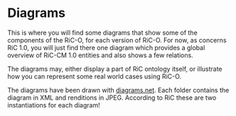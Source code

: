 # Diagrams

This is where you will find some diagrams that show some of the components of the RiC-O, for each version of RiC-O.
For now, as concerns RiC 1.0, you will just find there one diagram which provides a global overview of RiC-CM 1.0 entities and also shows a few relations.

The diagrams may, either display a part of RiC ontology itself, or illustrate how you can represent some real world cases using RiC-O. 

The diagrams have been drawn with [diagrams.net](https://app.diagrams.net/). Each folder contains the diagram in XML and renditions in JPEG. According to RiC these are two instantiations for each diagram!